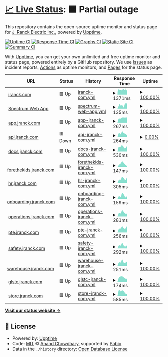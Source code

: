 # [📈 Live Status](https://j-ranck-electric.github.io/upptime): <!--live status--> **🟧 Partial outage**

This repository contains the open-source uptime monitor and status page for [J. Ranck Electric Inc.](https://jranck.com), powered by [Upptime](https://github.com/upptime/upptime).

[![Uptime CI](https://github.com/j-ranck-electric/upptime/workflows/Uptime%20CI/badge.svg)](https://github.com/j-ranck-electric/upptime/actions?query=workflow%3A%22Uptime+CI%22)
[![Response Time CI](https://github.com/j-ranck-electric/upptime/workflows/Response%20Time%20CI/badge.svg)](https://github.com/j-ranck-electric/upptime/actions?query=workflow%3A%22Response+Time+CI%22)
[![Graphs CI](https://github.com/j-ranck-electric/upptime/workflows/Graphs%20CI/badge.svg)](https://github.com/j-ranck-electric/upptime/actions?query=workflow%3A%22Graphs+CI%22)
[![Static Site CI](https://github.com/j-ranck-electric/upptime/workflows/Static%20Site%20CI/badge.svg)](https://github.com/j-ranck-electric/upptime/actions?query=workflow%3A%22Static+Site+CI%22)
[![Summary CI](https://github.com/j-ranck-electric/upptime/workflows/Summary%20CI/badge.svg)](https://github.com/j-ranck-electric/upptime/actions?query=workflow%3A%22Summary+CI%22)

With [Upptime](https://upptime.js.org), you can get your own unlimited and free uptime monitor and status page, powered entirely by a GitHub repository. We use [Issues](https://github.com/j-ranck-electric/upptime/issues) as incident reports, [Actions](https://github.com/j-ranck-electric/upptime/actions) as uptime monitors, and [Pages](https://j-ranck-electric.github.io/upptime) for the status page.

<!--start: status pages-->
<!-- This summary is generated by Upptime (https://github.com/upptime/upptime) -->
<!-- Do not edit this manually, your changes will be overwritten -->
<!-- prettier-ignore -->
| URL | Status | History | Response Time | Uptime |
| --- | ------ | ------- | ------------- | ------ |
| <img alt="" src="https://icons.duckduckgo.com/ip3/jranck.com.ico" height="13"> [jranck.com](https://jranck.com) | 🟩 Up | [jranck-com.yml](https://github.com/J-Ranck-Electric/uptime/commits/HEAD/history/jranck-com.yml) | <details><summary><img alt="Response time graph" src="./graphs/jranck-com/response-time-week.png" height="20"> 1371ms</summary><br><a href="https://j-ranck-electric.github.io/upptime/history/jranck-com"><img alt="Response time 1371" src="https://img.shields.io/endpoint?url=https%3A%2F%2Fraw.githubusercontent.com%2FJ-Ranck-Electric%2Fuptime%2FHEAD%2Fapi%2Fjranck-com%2Fresponse-time.json"></a><br><a href="https://j-ranck-electric.github.io/upptime/history/jranck-com"><img alt="24-hour response time 1371" src="https://img.shields.io/endpoint?url=https%3A%2F%2Fraw.githubusercontent.com%2FJ-Ranck-Electric%2Fuptime%2FHEAD%2Fapi%2Fjranck-com%2Fresponse-time-day.json"></a><br><a href="https://j-ranck-electric.github.io/upptime/history/jranck-com"><img alt="7-day response time 1371" src="https://img.shields.io/endpoint?url=https%3A%2F%2Fraw.githubusercontent.com%2FJ-Ranck-Electric%2Fuptime%2FHEAD%2Fapi%2Fjranck-com%2Fresponse-time-week.json"></a><br><a href="https://j-ranck-electric.github.io/upptime/history/jranck-com"><img alt="30-day response time 1371" src="https://img.shields.io/endpoint?url=https%3A%2F%2Fraw.githubusercontent.com%2FJ-Ranck-Electric%2Fuptime%2FHEAD%2Fapi%2Fjranck-com%2Fresponse-time-month.json"></a><br><a href="https://j-ranck-electric.github.io/upptime/history/jranck-com"><img alt="1-year response time 1371" src="https://img.shields.io/endpoint?url=https%3A%2F%2Fraw.githubusercontent.com%2FJ-Ranck-Electric%2Fuptime%2FHEAD%2Fapi%2Fjranck-com%2Fresponse-time-year.json"></a></details> | <details><summary><a href="https://j-ranck-electric.github.io/upptime/history/jranck-com">100.00%</a></summary><a href="https://j-ranck-electric.github.io/upptime/history/jranck-com"><img alt="All-time uptime 100.00%" src="https://img.shields.io/endpoint?url=https%3A%2F%2Fraw.githubusercontent.com%2FJ-Ranck-Electric%2Fuptime%2FHEAD%2Fapi%2Fjranck-com%2Fuptime.json"></a><br><a href="https://j-ranck-electric.github.io/upptime/history/jranck-com"><img alt="24-hour uptime 100.00%" src="https://img.shields.io/endpoint?url=https%3A%2F%2Fraw.githubusercontent.com%2FJ-Ranck-Electric%2Fuptime%2FHEAD%2Fapi%2Fjranck-com%2Fuptime-day.json"></a><br><a href="https://j-ranck-electric.github.io/upptime/history/jranck-com"><img alt="7-day uptime 100.00%" src="https://img.shields.io/endpoint?url=https%3A%2F%2Fraw.githubusercontent.com%2FJ-Ranck-Electric%2Fuptime%2FHEAD%2Fapi%2Fjranck-com%2Fuptime-week.json"></a><br><a href="https://j-ranck-electric.github.io/upptime/history/jranck-com"><img alt="30-day uptime 100.00%" src="https://img.shields.io/endpoint?url=https%3A%2F%2Fraw.githubusercontent.com%2FJ-Ranck-Electric%2Fuptime%2FHEAD%2Fapi%2Fjranck-com%2Fuptime-month.json"></a><br><a href="https://j-ranck-electric.github.io/upptime/history/jranck-com"><img alt="1-year uptime 100.00%" src="https://img.shields.io/endpoint?url=https%3A%2F%2Fraw.githubusercontent.com%2FJ-Ranck-Electric%2Fuptime%2FHEAD%2Fapi%2Fjranck-com%2Fuptime-year.json"></a></details>
| <img alt="" src="https://icons.duckduckgo.com/ip3/jranck.dexterchaney.com.ico" height="13"> [Spectrum Web App](https://jranck.dexterchaney.com) | 🟩 Up | [spectrum-web-app.yml](https://github.com/J-Ranck-Electric/uptime/commits/HEAD/history/spectrum-web-app.yml) | <details><summary><img alt="Response time graph" src="./graphs/spectrum-web-app/response-time-week.png" height="20"> 135ms</summary><br><a href="https://j-ranck-electric.github.io/upptime/history/spectrum-web-app"><img alt="Response time 135" src="https://img.shields.io/endpoint?url=https%3A%2F%2Fraw.githubusercontent.com%2FJ-Ranck-Electric%2Fuptime%2FHEAD%2Fapi%2Fspectrum-web-app%2Fresponse-time.json"></a><br><a href="https://j-ranck-electric.github.io/upptime/history/spectrum-web-app"><img alt="24-hour response time 135" src="https://img.shields.io/endpoint?url=https%3A%2F%2Fraw.githubusercontent.com%2FJ-Ranck-Electric%2Fuptime%2FHEAD%2Fapi%2Fspectrum-web-app%2Fresponse-time-day.json"></a><br><a href="https://j-ranck-electric.github.io/upptime/history/spectrum-web-app"><img alt="7-day response time 135" src="https://img.shields.io/endpoint?url=https%3A%2F%2Fraw.githubusercontent.com%2FJ-Ranck-Electric%2Fuptime%2FHEAD%2Fapi%2Fspectrum-web-app%2Fresponse-time-week.json"></a><br><a href="https://j-ranck-electric.github.io/upptime/history/spectrum-web-app"><img alt="30-day response time 135" src="https://img.shields.io/endpoint?url=https%3A%2F%2Fraw.githubusercontent.com%2FJ-Ranck-Electric%2Fuptime%2FHEAD%2Fapi%2Fspectrum-web-app%2Fresponse-time-month.json"></a><br><a href="https://j-ranck-electric.github.io/upptime/history/spectrum-web-app"><img alt="1-year response time 135" src="https://img.shields.io/endpoint?url=https%3A%2F%2Fraw.githubusercontent.com%2FJ-Ranck-Electric%2Fuptime%2FHEAD%2Fapi%2Fspectrum-web-app%2Fresponse-time-year.json"></a></details> | <details><summary><a href="https://j-ranck-electric.github.io/upptime/history/spectrum-web-app">100.00%</a></summary><a href="https://j-ranck-electric.github.io/upptime/history/spectrum-web-app"><img alt="All-time uptime 100.00%" src="https://img.shields.io/endpoint?url=https%3A%2F%2Fraw.githubusercontent.com%2FJ-Ranck-Electric%2Fuptime%2FHEAD%2Fapi%2Fspectrum-web-app%2Fuptime.json"></a><br><a href="https://j-ranck-electric.github.io/upptime/history/spectrum-web-app"><img alt="24-hour uptime 100.00%" src="https://img.shields.io/endpoint?url=https%3A%2F%2Fraw.githubusercontent.com%2FJ-Ranck-Electric%2Fuptime%2FHEAD%2Fapi%2Fspectrum-web-app%2Fuptime-day.json"></a><br><a href="https://j-ranck-electric.github.io/upptime/history/spectrum-web-app"><img alt="7-day uptime 100.00%" src="https://img.shields.io/endpoint?url=https%3A%2F%2Fraw.githubusercontent.com%2FJ-Ranck-Electric%2Fuptime%2FHEAD%2Fapi%2Fspectrum-web-app%2Fuptime-week.json"></a><br><a href="https://j-ranck-electric.github.io/upptime/history/spectrum-web-app"><img alt="30-day uptime 100.00%" src="https://img.shields.io/endpoint?url=https%3A%2F%2Fraw.githubusercontent.com%2FJ-Ranck-Electric%2Fuptime%2FHEAD%2Fapi%2Fspectrum-web-app%2Fuptime-month.json"></a><br><a href="https://j-ranck-electric.github.io/upptime/history/spectrum-web-app"><img alt="1-year uptime 100.00%" src="https://img.shields.io/endpoint?url=https%3A%2F%2Fraw.githubusercontent.com%2FJ-Ranck-Electric%2Fuptime%2FHEAD%2Fapi%2Fspectrum-web-app%2Fuptime-year.json"></a></details>
| <img alt="" src="https://icons.duckduckgo.com/ip3/app.jranck.com.ico" height="13"> [app.jranck.com](https://app.jranck.com) | 🟩 Up | [app-jranck-com.yml](https://github.com/J-Ranck-Electric/uptime/commits/HEAD/history/app-jranck-com.yml) | <details><summary><img alt="Response time graph" src="./graphs/app-jranck-com/response-time-week.png" height="20"> 267ms</summary><br><a href="https://j-ranck-electric.github.io/upptime/history/app-jranck-com"><img alt="Response time 267" src="https://img.shields.io/endpoint?url=https%3A%2F%2Fraw.githubusercontent.com%2FJ-Ranck-Electric%2Fuptime%2FHEAD%2Fapi%2Fapp-jranck-com%2Fresponse-time.json"></a><br><a href="https://j-ranck-electric.github.io/upptime/history/app-jranck-com"><img alt="24-hour response time 267" src="https://img.shields.io/endpoint?url=https%3A%2F%2Fraw.githubusercontent.com%2FJ-Ranck-Electric%2Fuptime%2FHEAD%2Fapi%2Fapp-jranck-com%2Fresponse-time-day.json"></a><br><a href="https://j-ranck-electric.github.io/upptime/history/app-jranck-com"><img alt="7-day response time 267" src="https://img.shields.io/endpoint?url=https%3A%2F%2Fraw.githubusercontent.com%2FJ-Ranck-Electric%2Fuptime%2FHEAD%2Fapi%2Fapp-jranck-com%2Fresponse-time-week.json"></a><br><a href="https://j-ranck-electric.github.io/upptime/history/app-jranck-com"><img alt="30-day response time 267" src="https://img.shields.io/endpoint?url=https%3A%2F%2Fraw.githubusercontent.com%2FJ-Ranck-Electric%2Fuptime%2FHEAD%2Fapi%2Fapp-jranck-com%2Fresponse-time-month.json"></a><br><a href="https://j-ranck-electric.github.io/upptime/history/app-jranck-com"><img alt="1-year response time 267" src="https://img.shields.io/endpoint?url=https%3A%2F%2Fraw.githubusercontent.com%2FJ-Ranck-Electric%2Fuptime%2FHEAD%2Fapi%2Fapp-jranck-com%2Fresponse-time-year.json"></a></details> | <details><summary><a href="https://j-ranck-electric.github.io/upptime/history/app-jranck-com">100.00%</a></summary><a href="https://j-ranck-electric.github.io/upptime/history/app-jranck-com"><img alt="All-time uptime 100.00%" src="https://img.shields.io/endpoint?url=https%3A%2F%2Fraw.githubusercontent.com%2FJ-Ranck-Electric%2Fuptime%2FHEAD%2Fapi%2Fapp-jranck-com%2Fuptime.json"></a><br><a href="https://j-ranck-electric.github.io/upptime/history/app-jranck-com"><img alt="24-hour uptime 100.00%" src="https://img.shields.io/endpoint?url=https%3A%2F%2Fraw.githubusercontent.com%2FJ-Ranck-Electric%2Fuptime%2FHEAD%2Fapi%2Fapp-jranck-com%2Fuptime-day.json"></a><br><a href="https://j-ranck-electric.github.io/upptime/history/app-jranck-com"><img alt="7-day uptime 100.00%" src="https://img.shields.io/endpoint?url=https%3A%2F%2Fraw.githubusercontent.com%2FJ-Ranck-Electric%2Fuptime%2FHEAD%2Fapi%2Fapp-jranck-com%2Fuptime-week.json"></a><br><a href="https://j-ranck-electric.github.io/upptime/history/app-jranck-com"><img alt="30-day uptime 100.00%" src="https://img.shields.io/endpoint?url=https%3A%2F%2Fraw.githubusercontent.com%2FJ-Ranck-Electric%2Fuptime%2FHEAD%2Fapi%2Fapp-jranck-com%2Fuptime-month.json"></a><br><a href="https://j-ranck-electric.github.io/upptime/history/app-jranck-com"><img alt="1-year uptime 100.00%" src="https://img.shields.io/endpoint?url=https%3A%2F%2Fraw.githubusercontent.com%2FJ-Ranck-Electric%2Fuptime%2FHEAD%2Fapi%2Fapp-jranck-com%2Fuptime-year.json"></a></details>
| <img alt="" src="https://icons.duckduckgo.com/ip3/api.jranck.com.ico" height="13"> [api.jranck.com](https://api.jranck.com) | 🟥 Down | [api-jranck-com.yml](https://github.com/J-Ranck-Electric/uptime/commits/HEAD/history/api-jranck-com.yml) | <details><summary><img alt="Response time graph" src="./graphs/api-jranck-com/response-time-week.png" height="20"> 264ms</summary><br><a href="https://j-ranck-electric.github.io/upptime/history/api-jranck-com"><img alt="Response time 264" src="https://img.shields.io/endpoint?url=https%3A%2F%2Fraw.githubusercontent.com%2FJ-Ranck-Electric%2Fuptime%2FHEAD%2Fapi%2Fapi-jranck-com%2Fresponse-time.json"></a><br><a href="https://j-ranck-electric.github.io/upptime/history/api-jranck-com"><img alt="24-hour response time 264" src="https://img.shields.io/endpoint?url=https%3A%2F%2Fraw.githubusercontent.com%2FJ-Ranck-Electric%2Fuptime%2FHEAD%2Fapi%2Fapi-jranck-com%2Fresponse-time-day.json"></a><br><a href="https://j-ranck-electric.github.io/upptime/history/api-jranck-com"><img alt="7-day response time 264" src="https://img.shields.io/endpoint?url=https%3A%2F%2Fraw.githubusercontent.com%2FJ-Ranck-Electric%2Fuptime%2FHEAD%2Fapi%2Fapi-jranck-com%2Fresponse-time-week.json"></a><br><a href="https://j-ranck-electric.github.io/upptime/history/api-jranck-com"><img alt="30-day response time 264" src="https://img.shields.io/endpoint?url=https%3A%2F%2Fraw.githubusercontent.com%2FJ-Ranck-Electric%2Fuptime%2FHEAD%2Fapi%2Fapi-jranck-com%2Fresponse-time-month.json"></a><br><a href="https://j-ranck-electric.github.io/upptime/history/api-jranck-com"><img alt="1-year response time 264" src="https://img.shields.io/endpoint?url=https%3A%2F%2Fraw.githubusercontent.com%2FJ-Ranck-Electric%2Fuptime%2FHEAD%2Fapi%2Fapi-jranck-com%2Fresponse-time-year.json"></a></details> | <details><summary><a href="https://j-ranck-electric.github.io/upptime/history/api-jranck-com">0.00%</a></summary><a href="https://j-ranck-electric.github.io/upptime/history/api-jranck-com"><img alt="All-time uptime 0.00%" src="https://img.shields.io/endpoint?url=https%3A%2F%2Fraw.githubusercontent.com%2FJ-Ranck-Electric%2Fuptime%2FHEAD%2Fapi%2Fapi-jranck-com%2Fuptime.json"></a><br><a href="https://j-ranck-electric.github.io/upptime/history/api-jranck-com"><img alt="24-hour uptime 0.00%" src="https://img.shields.io/endpoint?url=https%3A%2F%2Fraw.githubusercontent.com%2FJ-Ranck-Electric%2Fuptime%2FHEAD%2Fapi%2Fapi-jranck-com%2Fuptime-day.json"></a><br><a href="https://j-ranck-electric.github.io/upptime/history/api-jranck-com"><img alt="7-day uptime 0.00%" src="https://img.shields.io/endpoint?url=https%3A%2F%2Fraw.githubusercontent.com%2FJ-Ranck-Electric%2Fuptime%2FHEAD%2Fapi%2Fapi-jranck-com%2Fuptime-week.json"></a><br><a href="https://j-ranck-electric.github.io/upptime/history/api-jranck-com"><img alt="30-day uptime 0.00%" src="https://img.shields.io/endpoint?url=https%3A%2F%2Fraw.githubusercontent.com%2FJ-Ranck-Electric%2Fuptime%2FHEAD%2Fapi%2Fapi-jranck-com%2Fuptime-month.json"></a><br><a href="https://j-ranck-electric.github.io/upptime/history/api-jranck-com"><img alt="1-year uptime 0.00%" src="https://img.shields.io/endpoint?url=https%3A%2F%2Fraw.githubusercontent.com%2FJ-Ranck-Electric%2Fuptime%2FHEAD%2Fapi%2Fapi-jranck-com%2Fuptime-year.json"></a></details>
| <img alt="" src="https://icons.duckduckgo.com/ip3/docs.jranck.com.ico" height="13"> [docs.jranck.com](https://docs.jranck.com) | 🟩 Up | [docs-jranck-com.yml](https://github.com/J-Ranck-Electric/uptime/commits/HEAD/history/docs-jranck-com.yml) | <details><summary><img alt="Response time graph" src="./graphs/docs-jranck-com/response-time-week.png" height="20"> 530ms</summary><br><a href="https://j-ranck-electric.github.io/upptime/history/docs-jranck-com"><img alt="Response time 530" src="https://img.shields.io/endpoint?url=https%3A%2F%2Fraw.githubusercontent.com%2FJ-Ranck-Electric%2Fuptime%2FHEAD%2Fapi%2Fdocs-jranck-com%2Fresponse-time.json"></a><br><a href="https://j-ranck-electric.github.io/upptime/history/docs-jranck-com"><img alt="24-hour response time 530" src="https://img.shields.io/endpoint?url=https%3A%2F%2Fraw.githubusercontent.com%2FJ-Ranck-Electric%2Fuptime%2FHEAD%2Fapi%2Fdocs-jranck-com%2Fresponse-time-day.json"></a><br><a href="https://j-ranck-electric.github.io/upptime/history/docs-jranck-com"><img alt="7-day response time 530" src="https://img.shields.io/endpoint?url=https%3A%2F%2Fraw.githubusercontent.com%2FJ-Ranck-Electric%2Fuptime%2FHEAD%2Fapi%2Fdocs-jranck-com%2Fresponse-time-week.json"></a><br><a href="https://j-ranck-electric.github.io/upptime/history/docs-jranck-com"><img alt="30-day response time 530" src="https://img.shields.io/endpoint?url=https%3A%2F%2Fraw.githubusercontent.com%2FJ-Ranck-Electric%2Fuptime%2FHEAD%2Fapi%2Fdocs-jranck-com%2Fresponse-time-month.json"></a><br><a href="https://j-ranck-electric.github.io/upptime/history/docs-jranck-com"><img alt="1-year response time 530" src="https://img.shields.io/endpoint?url=https%3A%2F%2Fraw.githubusercontent.com%2FJ-Ranck-Electric%2Fuptime%2FHEAD%2Fapi%2Fdocs-jranck-com%2Fresponse-time-year.json"></a></details> | <details><summary><a href="https://j-ranck-electric.github.io/upptime/history/docs-jranck-com">100.00%</a></summary><a href="https://j-ranck-electric.github.io/upptime/history/docs-jranck-com"><img alt="All-time uptime 100.00%" src="https://img.shields.io/endpoint?url=https%3A%2F%2Fraw.githubusercontent.com%2FJ-Ranck-Electric%2Fuptime%2FHEAD%2Fapi%2Fdocs-jranck-com%2Fuptime.json"></a><br><a href="https://j-ranck-electric.github.io/upptime/history/docs-jranck-com"><img alt="24-hour uptime 100.00%" src="https://img.shields.io/endpoint?url=https%3A%2F%2Fraw.githubusercontent.com%2FJ-Ranck-Electric%2Fuptime%2FHEAD%2Fapi%2Fdocs-jranck-com%2Fuptime-day.json"></a><br><a href="https://j-ranck-electric.github.io/upptime/history/docs-jranck-com"><img alt="7-day uptime 100.00%" src="https://img.shields.io/endpoint?url=https%3A%2F%2Fraw.githubusercontent.com%2FJ-Ranck-Electric%2Fuptime%2FHEAD%2Fapi%2Fdocs-jranck-com%2Fuptime-week.json"></a><br><a href="https://j-ranck-electric.github.io/upptime/history/docs-jranck-com"><img alt="30-day uptime 100.00%" src="https://img.shields.io/endpoint?url=https%3A%2F%2Fraw.githubusercontent.com%2FJ-Ranck-Electric%2Fuptime%2FHEAD%2Fapi%2Fdocs-jranck-com%2Fuptime-month.json"></a><br><a href="https://j-ranck-electric.github.io/upptime/history/docs-jranck-com"><img alt="1-year uptime 100.00%" src="https://img.shields.io/endpoint?url=https%3A%2F%2Fraw.githubusercontent.com%2FJ-Ranck-Electric%2Fuptime%2FHEAD%2Fapi%2Fdocs-jranck-com%2Fuptime-year.json"></a></details>
| <img alt="" src="https://icons.duckduckgo.com/ip3/forethekids.jranck.com.ico" height="13"> [forethekids.jranck.com](https://forethekids.jranck.com) | 🟩 Up | [forethekids-jranck-com.yml](https://github.com/J-Ranck-Electric/uptime/commits/HEAD/history/forethekids-jranck-com.yml) | <details><summary><img alt="Response time graph" src="./graphs/forethekids-jranck-com/response-time-week.png" height="20"> 147ms</summary><br><a href="https://j-ranck-electric.github.io/upptime/history/forethekids-jranck-com"><img alt="Response time 147" src="https://img.shields.io/endpoint?url=https%3A%2F%2Fraw.githubusercontent.com%2FJ-Ranck-Electric%2Fuptime%2FHEAD%2Fapi%2Fforethekids-jranck-com%2Fresponse-time.json"></a><br><a href="https://j-ranck-electric.github.io/upptime/history/forethekids-jranck-com"><img alt="24-hour response time 147" src="https://img.shields.io/endpoint?url=https%3A%2F%2Fraw.githubusercontent.com%2FJ-Ranck-Electric%2Fuptime%2FHEAD%2Fapi%2Fforethekids-jranck-com%2Fresponse-time-day.json"></a><br><a href="https://j-ranck-electric.github.io/upptime/history/forethekids-jranck-com"><img alt="7-day response time 147" src="https://img.shields.io/endpoint?url=https%3A%2F%2Fraw.githubusercontent.com%2FJ-Ranck-Electric%2Fuptime%2FHEAD%2Fapi%2Fforethekids-jranck-com%2Fresponse-time-week.json"></a><br><a href="https://j-ranck-electric.github.io/upptime/history/forethekids-jranck-com"><img alt="30-day response time 147" src="https://img.shields.io/endpoint?url=https%3A%2F%2Fraw.githubusercontent.com%2FJ-Ranck-Electric%2Fuptime%2FHEAD%2Fapi%2Fforethekids-jranck-com%2Fresponse-time-month.json"></a><br><a href="https://j-ranck-electric.github.io/upptime/history/forethekids-jranck-com"><img alt="1-year response time 147" src="https://img.shields.io/endpoint?url=https%3A%2F%2Fraw.githubusercontent.com%2FJ-Ranck-Electric%2Fuptime%2FHEAD%2Fapi%2Fforethekids-jranck-com%2Fresponse-time-year.json"></a></details> | <details><summary><a href="https://j-ranck-electric.github.io/upptime/history/forethekids-jranck-com">100.00%</a></summary><a href="https://j-ranck-electric.github.io/upptime/history/forethekids-jranck-com"><img alt="All-time uptime 100.00%" src="https://img.shields.io/endpoint?url=https%3A%2F%2Fraw.githubusercontent.com%2FJ-Ranck-Electric%2Fuptime%2FHEAD%2Fapi%2Fforethekids-jranck-com%2Fuptime.json"></a><br><a href="https://j-ranck-electric.github.io/upptime/history/forethekids-jranck-com"><img alt="24-hour uptime 100.00%" src="https://img.shields.io/endpoint?url=https%3A%2F%2Fraw.githubusercontent.com%2FJ-Ranck-Electric%2Fuptime%2FHEAD%2Fapi%2Fforethekids-jranck-com%2Fuptime-day.json"></a><br><a href="https://j-ranck-electric.github.io/upptime/history/forethekids-jranck-com"><img alt="7-day uptime 100.00%" src="https://img.shields.io/endpoint?url=https%3A%2F%2Fraw.githubusercontent.com%2FJ-Ranck-Electric%2Fuptime%2FHEAD%2Fapi%2Fforethekids-jranck-com%2Fuptime-week.json"></a><br><a href="https://j-ranck-electric.github.io/upptime/history/forethekids-jranck-com"><img alt="30-day uptime 100.00%" src="https://img.shields.io/endpoint?url=https%3A%2F%2Fraw.githubusercontent.com%2FJ-Ranck-Electric%2Fuptime%2FHEAD%2Fapi%2Fforethekids-jranck-com%2Fuptime-month.json"></a><br><a href="https://j-ranck-electric.github.io/upptime/history/forethekids-jranck-com"><img alt="1-year uptime 100.00%" src="https://img.shields.io/endpoint?url=https%3A%2F%2Fraw.githubusercontent.com%2FJ-Ranck-Electric%2Fuptime%2FHEAD%2Fapi%2Fforethekids-jranck-com%2Fuptime-year.json"></a></details>
| <img alt="" src="https://icons.duckduckgo.com/ip3/hr.jranck.com.ico" height="13"> [hr.jranck.com](https://hr.jranck.com) | 🟩 Up | [hr-jranck-com.yml](https://github.com/J-Ranck-Electric/uptime/commits/HEAD/history/hr-jranck-com.yml) | <details><summary><img alt="Response time graph" src="./graphs/hr-jranck-com/response-time-week.png" height="20"> 305ms</summary><br><a href="https://j-ranck-electric.github.io/upptime/history/hr-jranck-com"><img alt="Response time 305" src="https://img.shields.io/endpoint?url=https%3A%2F%2Fraw.githubusercontent.com%2FJ-Ranck-Electric%2Fuptime%2FHEAD%2Fapi%2Fhr-jranck-com%2Fresponse-time.json"></a><br><a href="https://j-ranck-electric.github.io/upptime/history/hr-jranck-com"><img alt="24-hour response time 305" src="https://img.shields.io/endpoint?url=https%3A%2F%2Fraw.githubusercontent.com%2FJ-Ranck-Electric%2Fuptime%2FHEAD%2Fapi%2Fhr-jranck-com%2Fresponse-time-day.json"></a><br><a href="https://j-ranck-electric.github.io/upptime/history/hr-jranck-com"><img alt="7-day response time 305" src="https://img.shields.io/endpoint?url=https%3A%2F%2Fraw.githubusercontent.com%2FJ-Ranck-Electric%2Fuptime%2FHEAD%2Fapi%2Fhr-jranck-com%2Fresponse-time-week.json"></a><br><a href="https://j-ranck-electric.github.io/upptime/history/hr-jranck-com"><img alt="30-day response time 305" src="https://img.shields.io/endpoint?url=https%3A%2F%2Fraw.githubusercontent.com%2FJ-Ranck-Electric%2Fuptime%2FHEAD%2Fapi%2Fhr-jranck-com%2Fresponse-time-month.json"></a><br><a href="https://j-ranck-electric.github.io/upptime/history/hr-jranck-com"><img alt="1-year response time 305" src="https://img.shields.io/endpoint?url=https%3A%2F%2Fraw.githubusercontent.com%2FJ-Ranck-Electric%2Fuptime%2FHEAD%2Fapi%2Fhr-jranck-com%2Fresponse-time-year.json"></a></details> | <details><summary><a href="https://j-ranck-electric.github.io/upptime/history/hr-jranck-com">100.00%</a></summary><a href="https://j-ranck-electric.github.io/upptime/history/hr-jranck-com"><img alt="All-time uptime 100.00%" src="https://img.shields.io/endpoint?url=https%3A%2F%2Fraw.githubusercontent.com%2FJ-Ranck-Electric%2Fuptime%2FHEAD%2Fapi%2Fhr-jranck-com%2Fuptime.json"></a><br><a href="https://j-ranck-electric.github.io/upptime/history/hr-jranck-com"><img alt="24-hour uptime 100.00%" src="https://img.shields.io/endpoint?url=https%3A%2F%2Fraw.githubusercontent.com%2FJ-Ranck-Electric%2Fuptime%2FHEAD%2Fapi%2Fhr-jranck-com%2Fuptime-day.json"></a><br><a href="https://j-ranck-electric.github.io/upptime/history/hr-jranck-com"><img alt="7-day uptime 100.00%" src="https://img.shields.io/endpoint?url=https%3A%2F%2Fraw.githubusercontent.com%2FJ-Ranck-Electric%2Fuptime%2FHEAD%2Fapi%2Fhr-jranck-com%2Fuptime-week.json"></a><br><a href="https://j-ranck-electric.github.io/upptime/history/hr-jranck-com"><img alt="30-day uptime 100.00%" src="https://img.shields.io/endpoint?url=https%3A%2F%2Fraw.githubusercontent.com%2FJ-Ranck-Electric%2Fuptime%2FHEAD%2Fapi%2Fhr-jranck-com%2Fuptime-month.json"></a><br><a href="https://j-ranck-electric.github.io/upptime/history/hr-jranck-com"><img alt="1-year uptime 100.00%" src="https://img.shields.io/endpoint?url=https%3A%2F%2Fraw.githubusercontent.com%2FJ-Ranck-Electric%2Fuptime%2FHEAD%2Fapi%2Fhr-jranck-com%2Fuptime-year.json"></a></details>
| <img alt="" src="https://icons.duckduckgo.com/ip3/onboarding.jranck.com.ico" height="13"> [onboarding.jranck.com](https://onboarding.jranck.com) | 🟩 Up | [onboarding-jranck-com.yml](https://github.com/J-Ranck-Electric/uptime/commits/HEAD/history/onboarding-jranck-com.yml) | <details><summary><img alt="Response time graph" src="./graphs/onboarding-jranck-com/response-time-week.png" height="20"> 159ms</summary><br><a href="https://j-ranck-electric.github.io/upptime/history/onboarding-jranck-com"><img alt="Response time 159" src="https://img.shields.io/endpoint?url=https%3A%2F%2Fraw.githubusercontent.com%2FJ-Ranck-Electric%2Fuptime%2FHEAD%2Fapi%2Fonboarding-jranck-com%2Fresponse-time.json"></a><br><a href="https://j-ranck-electric.github.io/upptime/history/onboarding-jranck-com"><img alt="24-hour response time 159" src="https://img.shields.io/endpoint?url=https%3A%2F%2Fraw.githubusercontent.com%2FJ-Ranck-Electric%2Fuptime%2FHEAD%2Fapi%2Fonboarding-jranck-com%2Fresponse-time-day.json"></a><br><a href="https://j-ranck-electric.github.io/upptime/history/onboarding-jranck-com"><img alt="7-day response time 159" src="https://img.shields.io/endpoint?url=https%3A%2F%2Fraw.githubusercontent.com%2FJ-Ranck-Electric%2Fuptime%2FHEAD%2Fapi%2Fonboarding-jranck-com%2Fresponse-time-week.json"></a><br><a href="https://j-ranck-electric.github.io/upptime/history/onboarding-jranck-com"><img alt="30-day response time 159" src="https://img.shields.io/endpoint?url=https%3A%2F%2Fraw.githubusercontent.com%2FJ-Ranck-Electric%2Fuptime%2FHEAD%2Fapi%2Fonboarding-jranck-com%2Fresponse-time-month.json"></a><br><a href="https://j-ranck-electric.github.io/upptime/history/onboarding-jranck-com"><img alt="1-year response time 159" src="https://img.shields.io/endpoint?url=https%3A%2F%2Fraw.githubusercontent.com%2FJ-Ranck-Electric%2Fuptime%2FHEAD%2Fapi%2Fonboarding-jranck-com%2Fresponse-time-year.json"></a></details> | <details><summary><a href="https://j-ranck-electric.github.io/upptime/history/onboarding-jranck-com">100.00%</a></summary><a href="https://j-ranck-electric.github.io/upptime/history/onboarding-jranck-com"><img alt="All-time uptime 100.00%" src="https://img.shields.io/endpoint?url=https%3A%2F%2Fraw.githubusercontent.com%2FJ-Ranck-Electric%2Fuptime%2FHEAD%2Fapi%2Fonboarding-jranck-com%2Fuptime.json"></a><br><a href="https://j-ranck-electric.github.io/upptime/history/onboarding-jranck-com"><img alt="24-hour uptime 100.00%" src="https://img.shields.io/endpoint?url=https%3A%2F%2Fraw.githubusercontent.com%2FJ-Ranck-Electric%2Fuptime%2FHEAD%2Fapi%2Fonboarding-jranck-com%2Fuptime-day.json"></a><br><a href="https://j-ranck-electric.github.io/upptime/history/onboarding-jranck-com"><img alt="7-day uptime 100.00%" src="https://img.shields.io/endpoint?url=https%3A%2F%2Fraw.githubusercontent.com%2FJ-Ranck-Electric%2Fuptime%2FHEAD%2Fapi%2Fonboarding-jranck-com%2Fuptime-week.json"></a><br><a href="https://j-ranck-electric.github.io/upptime/history/onboarding-jranck-com"><img alt="30-day uptime 100.00%" src="https://img.shields.io/endpoint?url=https%3A%2F%2Fraw.githubusercontent.com%2FJ-Ranck-Electric%2Fuptime%2FHEAD%2Fapi%2Fonboarding-jranck-com%2Fuptime-month.json"></a><br><a href="https://j-ranck-electric.github.io/upptime/history/onboarding-jranck-com"><img alt="1-year uptime 100.00%" src="https://img.shields.io/endpoint?url=https%3A%2F%2Fraw.githubusercontent.com%2FJ-Ranck-Electric%2Fuptime%2FHEAD%2Fapi%2Fonboarding-jranck-com%2Fuptime-year.json"></a></details>
| <img alt="" src="https://icons.duckduckgo.com/ip3/operations.jranck.com.ico" height="13"> [operations.jranck.com](https://operations.jranck.com) | 🟩 Up | [operations-jranck-com.yml](https://github.com/J-Ranck-Electric/uptime/commits/HEAD/history/operations-jranck-com.yml) | <details><summary><img alt="Response time graph" src="./graphs/operations-jranck-com/response-time-week.png" height="20"> 281ms</summary><br><a href="https://j-ranck-electric.github.io/upptime/history/operations-jranck-com"><img alt="Response time 281" src="https://img.shields.io/endpoint?url=https%3A%2F%2Fraw.githubusercontent.com%2FJ-Ranck-Electric%2Fuptime%2FHEAD%2Fapi%2Foperations-jranck-com%2Fresponse-time.json"></a><br><a href="https://j-ranck-electric.github.io/upptime/history/operations-jranck-com"><img alt="24-hour response time 281" src="https://img.shields.io/endpoint?url=https%3A%2F%2Fraw.githubusercontent.com%2FJ-Ranck-Electric%2Fuptime%2FHEAD%2Fapi%2Foperations-jranck-com%2Fresponse-time-day.json"></a><br><a href="https://j-ranck-electric.github.io/upptime/history/operations-jranck-com"><img alt="7-day response time 281" src="https://img.shields.io/endpoint?url=https%3A%2F%2Fraw.githubusercontent.com%2FJ-Ranck-Electric%2Fuptime%2FHEAD%2Fapi%2Foperations-jranck-com%2Fresponse-time-week.json"></a><br><a href="https://j-ranck-electric.github.io/upptime/history/operations-jranck-com"><img alt="30-day response time 281" src="https://img.shields.io/endpoint?url=https%3A%2F%2Fraw.githubusercontent.com%2FJ-Ranck-Electric%2Fuptime%2FHEAD%2Fapi%2Foperations-jranck-com%2Fresponse-time-month.json"></a><br><a href="https://j-ranck-electric.github.io/upptime/history/operations-jranck-com"><img alt="1-year response time 281" src="https://img.shields.io/endpoint?url=https%3A%2F%2Fraw.githubusercontent.com%2FJ-Ranck-Electric%2Fuptime%2FHEAD%2Fapi%2Foperations-jranck-com%2Fresponse-time-year.json"></a></details> | <details><summary><a href="https://j-ranck-electric.github.io/upptime/history/operations-jranck-com">100.00%</a></summary><a href="https://j-ranck-electric.github.io/upptime/history/operations-jranck-com"><img alt="All-time uptime 100.00%" src="https://img.shields.io/endpoint?url=https%3A%2F%2Fraw.githubusercontent.com%2FJ-Ranck-Electric%2Fuptime%2FHEAD%2Fapi%2Foperations-jranck-com%2Fuptime.json"></a><br><a href="https://j-ranck-electric.github.io/upptime/history/operations-jranck-com"><img alt="24-hour uptime 100.00%" src="https://img.shields.io/endpoint?url=https%3A%2F%2Fraw.githubusercontent.com%2FJ-Ranck-Electric%2Fuptime%2FHEAD%2Fapi%2Foperations-jranck-com%2Fuptime-day.json"></a><br><a href="https://j-ranck-electric.github.io/upptime/history/operations-jranck-com"><img alt="7-day uptime 100.00%" src="https://img.shields.io/endpoint?url=https%3A%2F%2Fraw.githubusercontent.com%2FJ-Ranck-Electric%2Fuptime%2FHEAD%2Fapi%2Foperations-jranck-com%2Fuptime-week.json"></a><br><a href="https://j-ranck-electric.github.io/upptime/history/operations-jranck-com"><img alt="30-day uptime 100.00%" src="https://img.shields.io/endpoint?url=https%3A%2F%2Fraw.githubusercontent.com%2FJ-Ranck-Electric%2Fuptime%2FHEAD%2Fapi%2Foperations-jranck-com%2Fuptime-month.json"></a><br><a href="https://j-ranck-electric.github.io/upptime/history/operations-jranck-com"><img alt="1-year uptime 100.00%" src="https://img.shields.io/endpoint?url=https%3A%2F%2Fraw.githubusercontent.com%2FJ-Ranck-Electric%2Fuptime%2FHEAD%2Fapi%2Foperations-jranck-com%2Fuptime-year.json"></a></details>
| <img alt="" src="https://icons.duckduckgo.com/ip3/pte.jranck.com.ico" height="13"> [pte.jranck.com](https://pte.jranck.com) | 🟩 Up | [pte-jranck-com.yml](https://github.com/J-Ranck-Electric/uptime/commits/HEAD/history/pte-jranck-com.yml) | <details><summary><img alt="Response time graph" src="./graphs/pte-jranck-com/response-time-week.png" height="20"> 256ms</summary><br><a href="https://j-ranck-electric.github.io/upptime/history/pte-jranck-com"><img alt="Response time 256" src="https://img.shields.io/endpoint?url=https%3A%2F%2Fraw.githubusercontent.com%2FJ-Ranck-Electric%2Fuptime%2FHEAD%2Fapi%2Fpte-jranck-com%2Fresponse-time.json"></a><br><a href="https://j-ranck-electric.github.io/upptime/history/pte-jranck-com"><img alt="24-hour response time 256" src="https://img.shields.io/endpoint?url=https%3A%2F%2Fraw.githubusercontent.com%2FJ-Ranck-Electric%2Fuptime%2FHEAD%2Fapi%2Fpte-jranck-com%2Fresponse-time-day.json"></a><br><a href="https://j-ranck-electric.github.io/upptime/history/pte-jranck-com"><img alt="7-day response time 256" src="https://img.shields.io/endpoint?url=https%3A%2F%2Fraw.githubusercontent.com%2FJ-Ranck-Electric%2Fuptime%2FHEAD%2Fapi%2Fpte-jranck-com%2Fresponse-time-week.json"></a><br><a href="https://j-ranck-electric.github.io/upptime/history/pte-jranck-com"><img alt="30-day response time 256" src="https://img.shields.io/endpoint?url=https%3A%2F%2Fraw.githubusercontent.com%2FJ-Ranck-Electric%2Fuptime%2FHEAD%2Fapi%2Fpte-jranck-com%2Fresponse-time-month.json"></a><br><a href="https://j-ranck-electric.github.io/upptime/history/pte-jranck-com"><img alt="1-year response time 256" src="https://img.shields.io/endpoint?url=https%3A%2F%2Fraw.githubusercontent.com%2FJ-Ranck-Electric%2Fuptime%2FHEAD%2Fapi%2Fpte-jranck-com%2Fresponse-time-year.json"></a></details> | <details><summary><a href="https://j-ranck-electric.github.io/upptime/history/pte-jranck-com">100.00%</a></summary><a href="https://j-ranck-electric.github.io/upptime/history/pte-jranck-com"><img alt="All-time uptime 100.00%" src="https://img.shields.io/endpoint?url=https%3A%2F%2Fraw.githubusercontent.com%2FJ-Ranck-Electric%2Fuptime%2FHEAD%2Fapi%2Fpte-jranck-com%2Fuptime.json"></a><br><a href="https://j-ranck-electric.github.io/upptime/history/pte-jranck-com"><img alt="24-hour uptime 100.00%" src="https://img.shields.io/endpoint?url=https%3A%2F%2Fraw.githubusercontent.com%2FJ-Ranck-Electric%2Fuptime%2FHEAD%2Fapi%2Fpte-jranck-com%2Fuptime-day.json"></a><br><a href="https://j-ranck-electric.github.io/upptime/history/pte-jranck-com"><img alt="7-day uptime 100.00%" src="https://img.shields.io/endpoint?url=https%3A%2F%2Fraw.githubusercontent.com%2FJ-Ranck-Electric%2Fuptime%2FHEAD%2Fapi%2Fpte-jranck-com%2Fuptime-week.json"></a><br><a href="https://j-ranck-electric.github.io/upptime/history/pte-jranck-com"><img alt="30-day uptime 100.00%" src="https://img.shields.io/endpoint?url=https%3A%2F%2Fraw.githubusercontent.com%2FJ-Ranck-Electric%2Fuptime%2FHEAD%2Fapi%2Fpte-jranck-com%2Fuptime-month.json"></a><br><a href="https://j-ranck-electric.github.io/upptime/history/pte-jranck-com"><img alt="1-year uptime 100.00%" src="https://img.shields.io/endpoint?url=https%3A%2F%2Fraw.githubusercontent.com%2FJ-Ranck-Electric%2Fuptime%2FHEAD%2Fapi%2Fpte-jranck-com%2Fuptime-year.json"></a></details>
| <img alt="" src="https://icons.duckduckgo.com/ip3/safety.jranck.com.ico" height="13"> [safety.jranck.com](https://safety.jranck.com) | 🟩 Up | [safety-jranck-com.yml](https://github.com/J-Ranck-Electric/uptime/commits/HEAD/history/safety-jranck-com.yml) | <details><summary><img alt="Response time graph" src="./graphs/safety-jranck-com/response-time-week.png" height="20"> 292ms</summary><br><a href="https://j-ranck-electric.github.io/upptime/history/safety-jranck-com"><img alt="Response time 292" src="https://img.shields.io/endpoint?url=https%3A%2F%2Fraw.githubusercontent.com%2FJ-Ranck-Electric%2Fuptime%2FHEAD%2Fapi%2Fsafety-jranck-com%2Fresponse-time.json"></a><br><a href="https://j-ranck-electric.github.io/upptime/history/safety-jranck-com"><img alt="24-hour response time 292" src="https://img.shields.io/endpoint?url=https%3A%2F%2Fraw.githubusercontent.com%2FJ-Ranck-Electric%2Fuptime%2FHEAD%2Fapi%2Fsafety-jranck-com%2Fresponse-time-day.json"></a><br><a href="https://j-ranck-electric.github.io/upptime/history/safety-jranck-com"><img alt="7-day response time 292" src="https://img.shields.io/endpoint?url=https%3A%2F%2Fraw.githubusercontent.com%2FJ-Ranck-Electric%2Fuptime%2FHEAD%2Fapi%2Fsafety-jranck-com%2Fresponse-time-week.json"></a><br><a href="https://j-ranck-electric.github.io/upptime/history/safety-jranck-com"><img alt="30-day response time 292" src="https://img.shields.io/endpoint?url=https%3A%2F%2Fraw.githubusercontent.com%2FJ-Ranck-Electric%2Fuptime%2FHEAD%2Fapi%2Fsafety-jranck-com%2Fresponse-time-month.json"></a><br><a href="https://j-ranck-electric.github.io/upptime/history/safety-jranck-com"><img alt="1-year response time 292" src="https://img.shields.io/endpoint?url=https%3A%2F%2Fraw.githubusercontent.com%2FJ-Ranck-Electric%2Fuptime%2FHEAD%2Fapi%2Fsafety-jranck-com%2Fresponse-time-year.json"></a></details> | <details><summary><a href="https://j-ranck-electric.github.io/upptime/history/safety-jranck-com">100.00%</a></summary><a href="https://j-ranck-electric.github.io/upptime/history/safety-jranck-com"><img alt="All-time uptime 100.00%" src="https://img.shields.io/endpoint?url=https%3A%2F%2Fraw.githubusercontent.com%2FJ-Ranck-Electric%2Fuptime%2FHEAD%2Fapi%2Fsafety-jranck-com%2Fuptime.json"></a><br><a href="https://j-ranck-electric.github.io/upptime/history/safety-jranck-com"><img alt="24-hour uptime 100.00%" src="https://img.shields.io/endpoint?url=https%3A%2F%2Fraw.githubusercontent.com%2FJ-Ranck-Electric%2Fuptime%2FHEAD%2Fapi%2Fsafety-jranck-com%2Fuptime-day.json"></a><br><a href="https://j-ranck-electric.github.io/upptime/history/safety-jranck-com"><img alt="7-day uptime 100.00%" src="https://img.shields.io/endpoint?url=https%3A%2F%2Fraw.githubusercontent.com%2FJ-Ranck-Electric%2Fuptime%2FHEAD%2Fapi%2Fsafety-jranck-com%2Fuptime-week.json"></a><br><a href="https://j-ranck-electric.github.io/upptime/history/safety-jranck-com"><img alt="30-day uptime 100.00%" src="https://img.shields.io/endpoint?url=https%3A%2F%2Fraw.githubusercontent.com%2FJ-Ranck-Electric%2Fuptime%2FHEAD%2Fapi%2Fsafety-jranck-com%2Fuptime-month.json"></a><br><a href="https://j-ranck-electric.github.io/upptime/history/safety-jranck-com"><img alt="1-year uptime 100.00%" src="https://img.shields.io/endpoint?url=https%3A%2F%2Fraw.githubusercontent.com%2FJ-Ranck-Electric%2Fuptime%2FHEAD%2Fapi%2Fsafety-jranck-com%2Fuptime-year.json"></a></details>
| <img alt="" src="https://icons.duckduckgo.com/ip3/warehouse.jranck.com.ico" height="13"> [warehouse.jranck.com](https://warehouse.jranck.com) | 🟩 Up | [warehouse-jranck-com.yml](https://github.com/J-Ranck-Electric/uptime/commits/HEAD/history/warehouse-jranck-com.yml) | <details><summary><img alt="Response time graph" src="./graphs/warehouse-jranck-com/response-time-week.png" height="20"> 251ms</summary><br><a href="https://j-ranck-electric.github.io/upptime/history/warehouse-jranck-com"><img alt="Response time 251" src="https://img.shields.io/endpoint?url=https%3A%2F%2Fraw.githubusercontent.com%2FJ-Ranck-Electric%2Fuptime%2FHEAD%2Fapi%2Fwarehouse-jranck-com%2Fresponse-time.json"></a><br><a href="https://j-ranck-electric.github.io/upptime/history/warehouse-jranck-com"><img alt="24-hour response time 251" src="https://img.shields.io/endpoint?url=https%3A%2F%2Fraw.githubusercontent.com%2FJ-Ranck-Electric%2Fuptime%2FHEAD%2Fapi%2Fwarehouse-jranck-com%2Fresponse-time-day.json"></a><br><a href="https://j-ranck-electric.github.io/upptime/history/warehouse-jranck-com"><img alt="7-day response time 251" src="https://img.shields.io/endpoint?url=https%3A%2F%2Fraw.githubusercontent.com%2FJ-Ranck-Electric%2Fuptime%2FHEAD%2Fapi%2Fwarehouse-jranck-com%2Fresponse-time-week.json"></a><br><a href="https://j-ranck-electric.github.io/upptime/history/warehouse-jranck-com"><img alt="30-day response time 251" src="https://img.shields.io/endpoint?url=https%3A%2F%2Fraw.githubusercontent.com%2FJ-Ranck-Electric%2Fuptime%2FHEAD%2Fapi%2Fwarehouse-jranck-com%2Fresponse-time-month.json"></a><br><a href="https://j-ranck-electric.github.io/upptime/history/warehouse-jranck-com"><img alt="1-year response time 251" src="https://img.shields.io/endpoint?url=https%3A%2F%2Fraw.githubusercontent.com%2FJ-Ranck-Electric%2Fuptime%2FHEAD%2Fapi%2Fwarehouse-jranck-com%2Fresponse-time-year.json"></a></details> | <details><summary><a href="https://j-ranck-electric.github.io/upptime/history/warehouse-jranck-com">100.00%</a></summary><a href="https://j-ranck-electric.github.io/upptime/history/warehouse-jranck-com"><img alt="All-time uptime 100.00%" src="https://img.shields.io/endpoint?url=https%3A%2F%2Fraw.githubusercontent.com%2FJ-Ranck-Electric%2Fuptime%2FHEAD%2Fapi%2Fwarehouse-jranck-com%2Fuptime.json"></a><br><a href="https://j-ranck-electric.github.io/upptime/history/warehouse-jranck-com"><img alt="24-hour uptime 100.00%" src="https://img.shields.io/endpoint?url=https%3A%2F%2Fraw.githubusercontent.com%2FJ-Ranck-Electric%2Fuptime%2FHEAD%2Fapi%2Fwarehouse-jranck-com%2Fuptime-day.json"></a><br><a href="https://j-ranck-electric.github.io/upptime/history/warehouse-jranck-com"><img alt="7-day uptime 100.00%" src="https://img.shields.io/endpoint?url=https%3A%2F%2Fraw.githubusercontent.com%2FJ-Ranck-Electric%2Fuptime%2FHEAD%2Fapi%2Fwarehouse-jranck-com%2Fuptime-week.json"></a><br><a href="https://j-ranck-electric.github.io/upptime/history/warehouse-jranck-com"><img alt="30-day uptime 100.00%" src="https://img.shields.io/endpoint?url=https%3A%2F%2Fraw.githubusercontent.com%2FJ-Ranck-Electric%2Fuptime%2FHEAD%2Fapi%2Fwarehouse-jranck-com%2Fuptime-month.json"></a><br><a href="https://j-ranck-electric.github.io/upptime/history/warehouse-jranck-com"><img alt="1-year uptime 100.00%" src="https://img.shields.io/endpoint?url=https%3A%2F%2Fraw.githubusercontent.com%2FJ-Ranck-Electric%2Fuptime%2FHEAD%2Fapi%2Fwarehouse-jranck-com%2Fuptime-year.json"></a></details>
| <img alt="" src="https://icons.duckduckgo.com/ip3/glstc.jranck.com.ico" height="13"> [glstc.jranck.com](https://glstc.jranck.com) | 🟩 Up | [glstc-jranck-com.yml](https://github.com/J-Ranck-Electric/uptime/commits/HEAD/history/glstc-jranck-com.yml) | <details><summary><img alt="Response time graph" src="./graphs/glstc-jranck-com/response-time-week.png" height="20"> 174ms</summary><br><a href="https://j-ranck-electric.github.io/upptime/history/glstc-jranck-com"><img alt="Response time 174" src="https://img.shields.io/endpoint?url=https%3A%2F%2Fraw.githubusercontent.com%2FJ-Ranck-Electric%2Fuptime%2FHEAD%2Fapi%2Fglstc-jranck-com%2Fresponse-time.json"></a><br><a href="https://j-ranck-electric.github.io/upptime/history/glstc-jranck-com"><img alt="24-hour response time 174" src="https://img.shields.io/endpoint?url=https%3A%2F%2Fraw.githubusercontent.com%2FJ-Ranck-Electric%2Fuptime%2FHEAD%2Fapi%2Fglstc-jranck-com%2Fresponse-time-day.json"></a><br><a href="https://j-ranck-electric.github.io/upptime/history/glstc-jranck-com"><img alt="7-day response time 174" src="https://img.shields.io/endpoint?url=https%3A%2F%2Fraw.githubusercontent.com%2FJ-Ranck-Electric%2Fuptime%2FHEAD%2Fapi%2Fglstc-jranck-com%2Fresponse-time-week.json"></a><br><a href="https://j-ranck-electric.github.io/upptime/history/glstc-jranck-com"><img alt="30-day response time 174" src="https://img.shields.io/endpoint?url=https%3A%2F%2Fraw.githubusercontent.com%2FJ-Ranck-Electric%2Fuptime%2FHEAD%2Fapi%2Fglstc-jranck-com%2Fresponse-time-month.json"></a><br><a href="https://j-ranck-electric.github.io/upptime/history/glstc-jranck-com"><img alt="1-year response time 174" src="https://img.shields.io/endpoint?url=https%3A%2F%2Fraw.githubusercontent.com%2FJ-Ranck-Electric%2Fuptime%2FHEAD%2Fapi%2Fglstc-jranck-com%2Fresponse-time-year.json"></a></details> | <details><summary><a href="https://j-ranck-electric.github.io/upptime/history/glstc-jranck-com">100.00%</a></summary><a href="https://j-ranck-electric.github.io/upptime/history/glstc-jranck-com"><img alt="All-time uptime 100.00%" src="https://img.shields.io/endpoint?url=https%3A%2F%2Fraw.githubusercontent.com%2FJ-Ranck-Electric%2Fuptime%2FHEAD%2Fapi%2Fglstc-jranck-com%2Fuptime.json"></a><br><a href="https://j-ranck-electric.github.io/upptime/history/glstc-jranck-com"><img alt="24-hour uptime 100.00%" src="https://img.shields.io/endpoint?url=https%3A%2F%2Fraw.githubusercontent.com%2FJ-Ranck-Electric%2Fuptime%2FHEAD%2Fapi%2Fglstc-jranck-com%2Fuptime-day.json"></a><br><a href="https://j-ranck-electric.github.io/upptime/history/glstc-jranck-com"><img alt="7-day uptime 100.00%" src="https://img.shields.io/endpoint?url=https%3A%2F%2Fraw.githubusercontent.com%2FJ-Ranck-Electric%2Fuptime%2FHEAD%2Fapi%2Fglstc-jranck-com%2Fuptime-week.json"></a><br><a href="https://j-ranck-electric.github.io/upptime/history/glstc-jranck-com"><img alt="30-day uptime 100.00%" src="https://img.shields.io/endpoint?url=https%3A%2F%2Fraw.githubusercontent.com%2FJ-Ranck-Electric%2Fuptime%2FHEAD%2Fapi%2Fglstc-jranck-com%2Fuptime-month.json"></a><br><a href="https://j-ranck-electric.github.io/upptime/history/glstc-jranck-com"><img alt="1-year uptime 100.00%" src="https://img.shields.io/endpoint?url=https%3A%2F%2Fraw.githubusercontent.com%2FJ-Ranck-Electric%2Fuptime%2FHEAD%2Fapi%2Fglstc-jranck-com%2Fuptime-year.json"></a></details>
| <img alt="" src="https://icons.duckduckgo.com/ip3/store.jranck.com.ico" height="13"> [store.jranck.com](https://store.jranck.com) | 🟩 Up | [store-jranck-com.yml](https://github.com/J-Ranck-Electric/uptime/commits/HEAD/history/store-jranck-com.yml) | <details><summary><img alt="Response time graph" src="./graphs/store-jranck-com/response-time-week.png" height="20"> 585ms</summary><br><a href="https://j-ranck-electric.github.io/upptime/history/store-jranck-com"><img alt="Response time 585" src="https://img.shields.io/endpoint?url=https%3A%2F%2Fraw.githubusercontent.com%2FJ-Ranck-Electric%2Fuptime%2FHEAD%2Fapi%2Fstore-jranck-com%2Fresponse-time.json"></a><br><a href="https://j-ranck-electric.github.io/upptime/history/store-jranck-com"><img alt="24-hour response time 585" src="https://img.shields.io/endpoint?url=https%3A%2F%2Fraw.githubusercontent.com%2FJ-Ranck-Electric%2Fuptime%2FHEAD%2Fapi%2Fstore-jranck-com%2Fresponse-time-day.json"></a><br><a href="https://j-ranck-electric.github.io/upptime/history/store-jranck-com"><img alt="7-day response time 585" src="https://img.shields.io/endpoint?url=https%3A%2F%2Fraw.githubusercontent.com%2FJ-Ranck-Electric%2Fuptime%2FHEAD%2Fapi%2Fstore-jranck-com%2Fresponse-time-week.json"></a><br><a href="https://j-ranck-electric.github.io/upptime/history/store-jranck-com"><img alt="30-day response time 585" src="https://img.shields.io/endpoint?url=https%3A%2F%2Fraw.githubusercontent.com%2FJ-Ranck-Electric%2Fuptime%2FHEAD%2Fapi%2Fstore-jranck-com%2Fresponse-time-month.json"></a><br><a href="https://j-ranck-electric.github.io/upptime/history/store-jranck-com"><img alt="1-year response time 585" src="https://img.shields.io/endpoint?url=https%3A%2F%2Fraw.githubusercontent.com%2FJ-Ranck-Electric%2Fuptime%2FHEAD%2Fapi%2Fstore-jranck-com%2Fresponse-time-year.json"></a></details> | <details><summary><a href="https://j-ranck-electric.github.io/upptime/history/store-jranck-com">100.00%</a></summary><a href="https://j-ranck-electric.github.io/upptime/history/store-jranck-com"><img alt="All-time uptime 100.00%" src="https://img.shields.io/endpoint?url=https%3A%2F%2Fraw.githubusercontent.com%2FJ-Ranck-Electric%2Fuptime%2FHEAD%2Fapi%2Fstore-jranck-com%2Fuptime.json"></a><br><a href="https://j-ranck-electric.github.io/upptime/history/store-jranck-com"><img alt="24-hour uptime 100.00%" src="https://img.shields.io/endpoint?url=https%3A%2F%2Fraw.githubusercontent.com%2FJ-Ranck-Electric%2Fuptime%2FHEAD%2Fapi%2Fstore-jranck-com%2Fuptime-day.json"></a><br><a href="https://j-ranck-electric.github.io/upptime/history/store-jranck-com"><img alt="7-day uptime 100.00%" src="https://img.shields.io/endpoint?url=https%3A%2F%2Fraw.githubusercontent.com%2FJ-Ranck-Electric%2Fuptime%2FHEAD%2Fapi%2Fstore-jranck-com%2Fuptime-week.json"></a><br><a href="https://j-ranck-electric.github.io/upptime/history/store-jranck-com"><img alt="30-day uptime 100.00%" src="https://img.shields.io/endpoint?url=https%3A%2F%2Fraw.githubusercontent.com%2FJ-Ranck-Electric%2Fuptime%2FHEAD%2Fapi%2Fstore-jranck-com%2Fuptime-month.json"></a><br><a href="https://j-ranck-electric.github.io/upptime/history/store-jranck-com"><img alt="1-year uptime 100.00%" src="https://img.shields.io/endpoint?url=https%3A%2F%2Fraw.githubusercontent.com%2FJ-Ranck-Electric%2Fuptime%2FHEAD%2Fapi%2Fstore-jranck-com%2Fuptime-year.json"></a></details>

<!--end: status pages-->

[**Visit our status website →**](https://j-ranck-electric.github.io/upptime)

## 📄 License

- Powered by: [Upptime](https://github.com/upptime/upptime)
- Code: [MIT](./LICENSE) © [Anand Chowdhary](https://anandchowdhary.com), supported by [Pabio](https://pabio.com)
- Data in the `./history` directory: [Open Database License](https://opendatacommons.org/licenses/odbl/1-0/)
